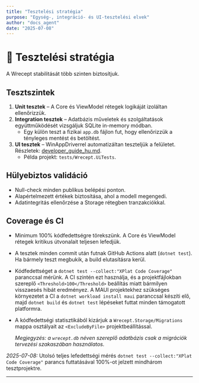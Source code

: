 ```yaml
---
title: "Tesztelési stratégia"
purpose: "Egység-, integráció- és UI-tesztelési elvek"
author: "docs_agent"
date: "2025-07-08"
---
```


# 🧪 Tesztelési stratégia

A Wrecept stabilitását több szinten biztosítjuk.

## Tesztszintek

1. **Unit tesztek** – A Core és ViewModel rétegek logikáját izoláltan ellenőrizzük.
2. **Integration tesztek** – Adatbázis műveletek és szolgáltatások együttműködését vizsgáljuk SQLite in-memory módban.
   * Egy külön teszt a fizikai `app.db` fájlon fut, hogy ellenőrizzük a tényleges mentést és betöltést.
3. **UI tesztek** – WinAppDriverrel automatizáltan teszteljük a felületet. Részletek: [developer_guide_hu.md](manuals/developer_guide_hu.md#ui-tesztek-winappdriverrel).
   * Példa projekt: `tests/Wrecept.UiTests`.

## Hülyebiztos validáció

* Null-check minden publikus belépési ponton.
* Alapértelmezett értékek biztosítása, ahol a modell megengedi.
* Adatintegritás ellenőrzése a Storage rétegben tranzakciókkal.

## Coverage és CI

* Minimum 100% kódfedettségre törekszünk. A Core és ViewModel rétegek kritikus útvonalait teljesen lefedjük.
* A tesztek minden commit után futnak GitHub Actions alatt (`dotnet test`). Ha bármely teszt megbukik, a build elutasításra kerül.
* Kódfedettséget a `dotnet test --collect:"XPlat Code Coverage"` paranccsal mérünk.
  A CI szintén ezt használja, és a projektfájlokban szereplő `<Threshold>100</Threshold>`
  beállítás miatt bármilyen visszaesés hibát eredményez.
  A MAUI projektekhez szükséges környezetet a CI a `dotnet workload install maui` paranccsal készíti elő,
  majd `dotnet build` és `dotnet test` lépéseket futtat minden támogatott platformra.
* A kódfedettségi statisztikából kizárjuk a `Wrecept.Storage/Migrations` mappa osztályait
  az `<ExcludeByFile>` projektbeállítással.

  *Megjegyzés: a `wrecept.db` néven szereplő adatbázis csak a migrációk tervezési szakaszában használatos.*

*2025-07-08:* Utolsó teljes lefedettségi mérés `dotnet test --collect:"XPlat Code Coverage"` parancs futtatásával 100%-ot jelzett mindhárom tesztprojektre.

---
